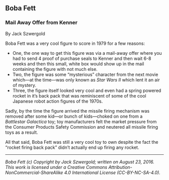 ## Boba Fett
### Mail Away Offer from Kenner

By Jack Szwergold

Boba Fett was a very cool figure to score in 1979 for a few reasons:

* One, the one way to get this figure was via a mail-away offer where you had to send 4 proof of purchase seals to Kenner and then wait 6-8 weeks and then this small, white box would show up in the mail containing the figure with not much else.
* Two, the figure was some “mysterious” character from the next movie which—at the time—was only known as <i>Star Wars II</i> which lent it an air of mystery.
* Three, the figure itself looked very cool and even had a spring powered rocket in it’s back pack that was reminiscent of some of the cool Japanese robot action figures of the 1970s.

Sadly, by the time the figure arrived the missile firing mechanism was removed after some kid—or bunch of kids—choked on one from a *Battlestar Galactica* toy; toy manufacturers felt the market pressure from the Consumer Products Safety Commission and neutered all missile firing toys as a result.

All that said, Boba Fett was still a very cool toy to own despite the fact the “rocket firing back pack” didn’t actually end up firing any rocket.

***

*Boba Fett (c) Copyright by Jack Szwergold; written on August 23, 2016. This work is licensed under a Creative Commons Attribution-NonCommercial-ShareAlike 4.0 International License (CC-BY-NC-SA-4.0).*